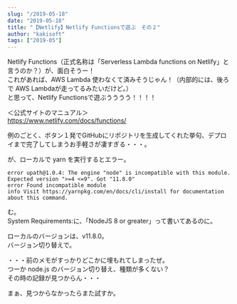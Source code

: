 ```yaml
---
slug: "/2019-05-18"
date: "2019-05-18"
title: "【Netlify】Netlify Functionsで遊ぶ　その２"
author: "kakisoft"
tags: ["2019-05"]
---
```

Netlify Functions（正式名称は「Serverless Lambda functions on Netlify」と言うのか？）が、面白そうー！  
これがあれば、AWS Lambda 使わなくて済みそうじゃん！（内部的には、後ろで AWS Lambdaが走ってるみたいだけど。）  
と思って、Netlify Functionsで遊ぶうううう！！！！

＜公式サイトのマニュアル＞  
<https://www.netlify.com/docs/functions/>  

例のごとく、ボタン１発でGitHubにリポジトリを生成してくれた挙句、デプロイまで完了してしまうお手軽さが凄すぎる・・・。  

が、ローカルで yarn を実行するとエラー。  

```
error upath@1.0.4: The engine "node" is incompatible with this module. Expected version ">=4 <=9". Got "11.8.0"
error Found incompatible module
info Visit https://yarnpkg.com/en/docs/cli/install for documentation about this command.
```

む。  
System Requirements:に、「NodeJS 8 or greater」って書いてあるのに。  

ローカルのバージョンは、v11.8.0。  
バージョン切り替えで。  

・・・前のメモがすっかりどこかに埋もれてしまったぜ。  
つーか node.js のバージョン切り替え、種類が多くない？  
その時の記録が見つからん・・・  

まぁ、見つからなかったらまた試すか。  

